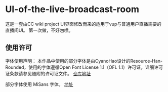 # UI-of-the-live-broadcast-room

这是一套由CC wiki project UI界面修改而来的适用于vup与普通用户直播需要的直播间UI。
第一次做，不好勿喷。

## 使用许可

字体使用声明：
本作品中使用的部分字体是由CyanoHao设计的Resource-Han-Rounded，使用的字体遵循Open Font License 1.1（OFL 1.1）许可证。详细许可证条款请参见随附的许可证文件。
[仓库地址](github.com/CyanoHao/Resource-Han-Rounded)

部分字体使用 MiSans 字体。
[地址](hyperos.mi.com/font/)
